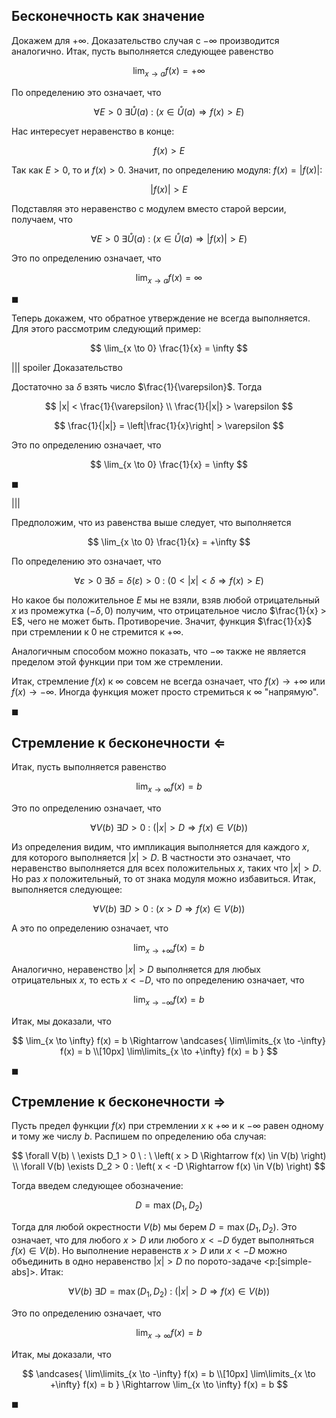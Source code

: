 ## Бесконечность как значение

Докажем для $+\infty$. Доказательство случая с $-\infty$ производится аналогично. Итак, пусть выполняется следующее равенство

$$ \lim_{x \to a} f(x) = +\infty $$

По определению это означает, что

$$ \forall E > 0 \ \exists \mathring{U}(a) \ : \ \left( x\in\mathring{U}(a) \Rightarrow f(x) > E \right) $$

Нас интересует неравенство в конце:

$$ f(x) > E $$

Так как $E>0$, то и $f(x) > 0$. Значит, по определению модуля: $f(x) = |f(x)|$:

$$ |f(x)| > E $$

Подставляя это неравенство с модулем вместо старой версии, получаем, что

$$ \forall E > 0 \ \exists \mathring{U}(a) \ : \ \left( x\in\mathring{U}(a) \Rightarrow |f(x)| > E \right) $$

Это по определению означает, что

$$ \lim_{x \to a} f(x) = \infty $$

$\blacksquare$

Теперь докажем, что обратное утверждение не всегда выполняется. Для этого рассмотрим следующий пример:

$$ \lim_{x \to 0} \frac{1}{x} = \infty $$

||| spoiler Доказательство

Достаточно за $\delta$ взять число $\frac{1}{\varepsilon}$. Тогда

$$ |x| < \frac{1}{\varepsilon} \\ \frac{1}{|x|} > \varepsilon $$

$$ \frac{1}{|x|} = \left|\frac{1}{x}\right| > \varepsilon $$

Это по определению означает, что

$$ \lim_{x \to 0} \frac{1}{x} = \infty $$

$\blacksquare$

|||

Предположим, что из равенства выше следует, что выполняется

$$ \lim_{x \to 0} \frac{1}{x} = +\infty $$

По определению это означает, что

$$ \forall \varepsilon > 0 \ \exists \delta = \delta(\varepsilon) > 0 \ : \ \left( 0 < |x| < \delta \Rightarrow f(x) > E \right) $$

Но какое бы положительное $E$ мы не взяли, взяв любой отрицательный $x$ из промежутка $(-\delta, 0)$ получим, что отрицательное число $\frac{1}{x} > E$, чего не может быть. Противоречие. Значит, функция $\frac{1}{x}$ при стремлении к $0$ не стремится к $+\infty$.

Аналогичным способом можно показать, что $-\infty$ также не является пределом этой функции при том же стремлении.

Итак, стремление $f(x)$ к $\infty$ совсем не всегда означает, что $f(x)\to +\infty$ или $f(x) \to -\infty$. Иногда функция может просто стремиться к $\infty$ "напрямую".

$\blacksquare$

## Стремление к бесконечности $\Leftarrow$

Итак, пусть выполняется равенство

$$ \lim_{x \to \infty} f(x) = b $$

Это по определению означает, что

$$ \forall V(b) \ \exists D > 0 \ : \ \left( |x| > D \Rightarrow f(x) \in V(b) \right) $$

Из определения видим, что импликация выполняется для каждого $x$, для которого выполняется $|x| > D$. В частности это означает, что неравенство выполняется для всех положительных $x$, таких что $|x| > D$. Но раз $x$ положительный, то от знака модуля можно избавиться. Итак, выполняется следующее:

$$ \forall V(b) \ \exists D > 0 \ : \ \left( x > D \Rightarrow f(x) \in V(b) \right) $$

А это по определению означает, что

$$ \lim_{x \to +\infty} f(x) = b $$

Аналогично, неравенство $|x| > D$ выполняется для любых отрицательных $x$, то есть $x < -D$, что по определению означает, что

$$ \lim_{x \to -\infty} f(x) = b $$

Итак, мы доказали, что

$$ \lim_{x \to \infty} f(x) = b \Rightarrow \andcases{ \lim\limits_{x \to -\infty} f(x) = b \\[10px] \lim\limits_{x \to +\infty} f(x) = b } $$

$\blacksquare$

## Стремление к бесконечности $\Rightarrow$

Пусть предел функции $f(x)$ при стремлении $x$ к $+\infty$ и к $-\infty$ равен одному и тому же числу $b$. Распишем по определению оба случая:

$$ \forall V(b) \ \exists D_1 > 0 \ : \ \left( x > D \Rightarrow f(x) \in V(b) \right) \\ \forall V(b) \exists D_2 > 0 : \left( x < -D \Rightarrow f(x) \in V(b) \right) $$

Тогда введем следующее обозначение:

$$ D = \max(D_1, D_2) $$

Тогда для любой окрестности $V(b)$ мы берем $D = \max(D_1,D_2)$. Это означает, что для любого $x > D$ или любого $x < -D$ будет выполняться $f(x) \in V(b)$. Но выполнение неравенств $x > D$ или $x < -D$ можно объединить в одно неравенство $|x| > D$ по порото-задаче <p:[simple-abs]>. Итак:

$$ \forall V(b) \ \exists D = \max(D_1, D_2) \ : \ \left( |x| > D \Rightarrow f(x) \in V(b) \right) $$

Это по определению означает, что

$$ \lim_{x \to \infty} f(x) = b $$

Итак, мы доказали, что

$$ \andcases{ \lim\limits_{x \to -\infty} f(x) = b \\[10px] \lim\limits_{x \to +\infty} f(x) = b } \Rightarrow \lim_{x \to \infty} f(x) = b $$

$\blacksquare$